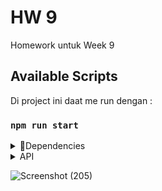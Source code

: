 # HW 9

Homework untuk Week 9

## Available Scripts

Di project ini daat me run dengan :

### `npm run start`

<details>
<summary>🧰Dependencies</summary>

```gradle
dependencies: {
    "bcrypt": "^5.1.1",
    "dotenv": "^16.3.1",
    "express": "^4.18.2",
    "jsonwebtoken": "^9.0.2",
    "morgan": "^1.10.0",
    "pg": "^8.11.3",
    "sequelize": "^6.35.1"
  }
```
</details>

<details>
<summary>API </summary>

- Endpoint
  `Get`

  > http://localhost:3000/users/
  > http://localhost:3000/movies/
  > http://localhost:3000/movies/:id

  - Endpoint
  `Post`

  > http://localhost:3000/users/login
  > http://localhost:3000/users/register
  > http://localhost:3000/movies/create
  > http://localhost:3000/movies/:id

    - Endpoint
  `Put`

  > http://localhost:3000/movies/update/:id

  - Endpoint
  `Delete`

  > http://localhost:3000/movies/delete/:id

</details>

![Screenshot (205)](https://github.com/falah219/HW_WEEK9/assets/55278136/ae5f91b6-41ca-4bf4-8842-d1ca00f8133c)
